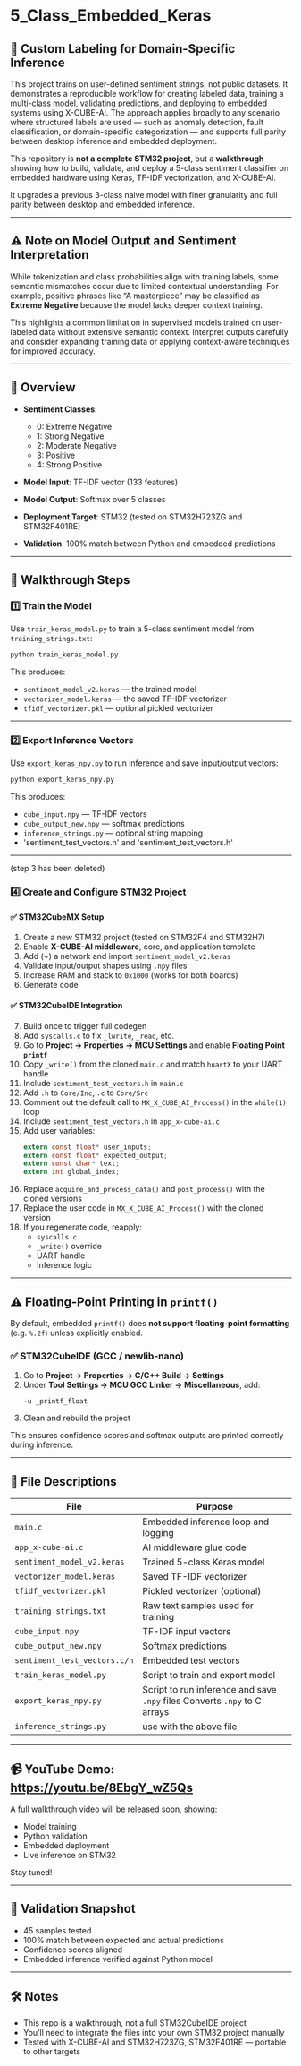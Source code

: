
# 5\_Class\_Embedded\_Keras

## 🧠 Custom Labeling for Domain-Specific Inference

This project trains on user-defined sentiment strings, not public datasets. It demonstrates a reproducible workflow for creating labeled data, training a multi-class model, validating predictions, and deploying to embedded systems using X-CUBE-AI. The approach applies broadly to any scenario where structured labels are used — such as anomaly detection, fault classification, or domain-specific categorization — and supports full parity between desktop inference and embedded deployment.

This repository is **not a complete STM32 project**, but a **walkthrough** showing how to build, validate, and deploy a 5-class sentiment classifier on embedded hardware using Keras, TF-IDF vectorization, and X-CUBE-AI.

It upgrades a previous 3-class naive model with finer granularity and full parity between desktop and embedded inference.

---

## ⚠️ Note on Model Output and Sentiment Interpretation

While tokenization and class probabilities align with training labels, some semantic mismatches occur due to limited contextual understanding. For example, positive phrases like “A masterpiece” may be classified as **Extreme Negative** because the model lacks deeper context training.

This highlights a common limitation in supervised models trained on user-labeled data without extensive semantic context. Interpret outputs carefully and consider expanding training data or applying context-aware techniques for improved accuracy.

---

## 🎯 Overview

- **Sentiment Classes**:
  - 0: Extreme Negative  
  - 1: Strong Negative  
  - 2: Moderate Negative  
  - 3: Positive  
  - 4: Strong Positive

- **Model Input**: TF-IDF vector (133 features)  
- **Model Output**: Softmax over 5 classes  
- **Deployment Target**: STM32 (tested on STM32H723ZG and STM32F401RE)  
- **Validation**: 100% match between Python and embedded predictions

---

## 🧠 Walkthrough Steps

### 1️⃣ Train the Model

Use `train_keras_model.py` to train a 5-class sentiment model from `training_strings.txt`:

```bash
python train_keras_model.py
```

This produces:
- `sentiment_model_v2.keras` — the trained model  
- `vectorizer_model.keras` — the saved TF-IDF vectorizer  
- `tfidf_vectorizer.pkl` — optional pickled vectorizer

---

### 2️⃣ Export Inference Vectors

Use `export_keras_npy.py` to run inference and save input/output vectors:

```bash
python export_keras_npy.py
```

This produces:
- `cube_input.npy` — TF-IDF vectors  
- `cube_output_new.npy` — softmax predictions  
- `inference_strings.py` — optional string mapping
- 'sentiment_test_vectors.h' and 'sentiment_test_vectors.h'

---
(step 3 has been deleted)

### 4️⃣ Create and Configure STM32 Project

#### ✅ STM32CubeMX Setup

1. Create a new STM32 project (tested on STM32F4 and STM32H7)
2. Enable **X-CUBE-AI middleware**, core, and application template
3. Add (+) a network and import `sentiment_model_v2.keras`
4. Validate input/output shapes using `.npy` files
5. Increase RAM and stack to `0x1000` (works for both boards)
6. Generate code

#### ✅ STM32CubeIDE Integration

7. Build once to trigger full codegen  
8. Add `syscalls.c` to fix `_lwrite`, `_read`, etc.  
9. Go to **Project → Properties → MCU Settings** and enable **Floating Point `printf`**  
10. Copy `_write()` from the cloned `main.c` and match `huartX` to your UART handle  
11. Include `sentiment_test_vectors.h` in `main.c`  
12. Add `.h` to `Core/Inc`, `.c` to `Core/Src`  
13. Comment out the default call to `MX_X_CUBE_AI_Process()` in the `while(1)` loop  
14. Include `sentiment_test_vectors.h` in `app_x-cube-ai.c`  
15. Add user variables:
    ```c
    extern const float* user_inputs;
    extern const float* expected_output;
    extern const char* text;
    extern int global_index;
    ```
16. Replace `acquire_and_process_data()` and `post_process()` with the cloned versions  
17. Replace the user code in `MX_X_CUBE_AI_Process()` with the cloned version  
18. If you regenerate code, reapply:
    - `syscalls.c`  
    - `_write()` override  
    - UART handle  
    - Inference logic

---

## ⚠️ Floating-Point Printing in `printf()`

By default, embedded `printf()` does **not support floating-point formatting** (e.g. `%.2f`) unless explicitly enabled.

### ✅ STM32CubeIDE (GCC / newlib-nano)

1. Go to **Project → Properties → C/C++ Build → Settings**  
2. Under **Tool Settings → MCU GCC Linker → Miscellaneous**, add:
   ```
   -u _printf_float
   ```
3. Clean and rebuild the project

This ensures confidence scores and softmax outputs are printed correctly during inference.

---

## 📁 File Descriptions

| File | Purpose |
|------|--------|
| `main.c` | Embedded inference loop and logging |
| `app_x-cube-ai.c` | AI middleware glue code |
| `sentiment_model_v2.keras` | Trained 5-class Keras model |
| `vectorizer_model.keras` | Saved TF-IDF vectorizer |
| `tfidf_vectorizer.pkl` | Pickled vectorizer (optional) |
| `training_strings.txt` | Raw text samples used for training |
| `cube_input.npy` | TF-IDF input vectors |
| `cube_output_new.npy` | Softmax predictions |
| `sentiment_test_vectors.c/h` | Embedded test vectors |
| `train_keras_model.py` | Script to train and export model |
| `export_keras_npy.py` | Script to run inference and save `.npy` files  Converts `.npy` to C arrays |
| `inference_strings.py` | use with the above file |

---

## 📹 YouTube Demo: https://youtu.be/8EbgY_wZ5Qs

A full walkthrough video will be released soon, showing:

- Model training  
- Python validation  
- Embedded deployment  
- Live inference on STM32

Stay tuned!

---

## 🧪 Validation Snapshot

- 45 samples tested  
- 100% match between expected and actual predictions  
- Confidence scores aligned  
- Embedded inference verified against Python model

---

## 🛠️ Notes

- This repo is a walkthrough, not a full STM32CubeIDE project  
- You’ll need to integrate the files into your own STM32 project manually  
- Tested with X-CUBE-AI and STM32H723ZG, STM32F401RE — portable to other targets


